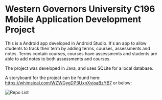 # Western Governors University C196 Mobile Application Development Project

This is a Android app developed in Android Studio. It's an app to allow students to track their term by adding terms,
courses, assessments and notes.  Terms contain courses, courses have assessments and students are able to add notes 
to both assessments and courses.  

The project was developed in Java, and uses SQLite for a local database. 

A storyboard for the project can be found here: https://whimsical.com/WZWGygDP3UxnXyjoaBzYB7 or below:

![Repo List](StoryBoard.png)
